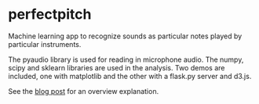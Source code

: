# perfectpitch

Machine learning app to recognize sounds as particular notes played by particular instruments.

The pyaudio library is used for reading in microphone audio. The numpy, scipy and sklearn libraries are used in the analysis. Two demos are included, one with matplotlib and the other with a flask.py server and d3.js. 

See the [blog post](http://briancoffey.ca/blogpost1.html) for an overview explanation.

